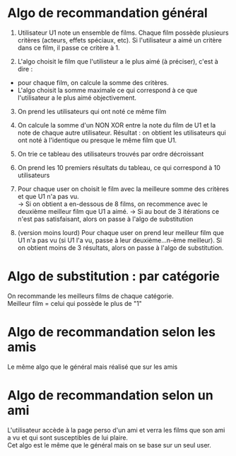 # Algo de recommandation général

1.  Utilisateur U1 note un ensemble de films. Chaque film possède plusieurs critères (acteurs, effets spéciaux, etc). Si l'utilisateur a aimé un critère dans ce film, il passe ce critère à 1. 

2.  L'algo choisit le film que l'utilisteur a le plus aimé (à préciser), c'est à dire : 
- pour chaque film, on calcule la somme des critères.
- L'algo choisit la somme maximale ce qui correspond à ce que l'utilisateur a le plus aimé objectivement. 

3.  On prend les utilisateurs qui ont noté ce même film  

4.  On calcule la somme d'un NON XOR entre la note du film de U1 et la note de chaque autre utilisateur.
Résultat : on obtient les utilisateurs qui ont noté à l'identique ou presque le même film que U1.

5.  On trie ce tableau des utilisateurs trouvés par ordre décroissant  

6.  On prend les 10 premiers résultats du tableau, ce qui correspond à 10 utilisateurs  

7.  Pour chaque user on choisit le film avec la meilleure somme des critères et que U1 n'a pas vu.  
    -> Si on obtient a en-dessous de 8 films, on recommence avec le deuxième meilleur film que U1 a aimé.
-> Si au bout de 3 itérations ce n'est pas satisfaisant, alors on passe à l'algo de substitution
7. (version moins lourd)
Pour chaque user on prend leur meilleur film que U1 n'a pas vu (si U1 l'a vu, passe à leur deuxième...n-ème meilleur).
  Si on obtient moins de 3 résultats, alors on passe à l'algo de substitution.

# Algo de substitution : par catégorie

On recommande les meilleurs films de chaque catégorie.  
Meilleur film = celui qui possède le plus de "1"

# Algo de recommandation selon les amis 
Le même algo que le général mais réalisé que sur les amis

# Algo de recommandation selon un ami
L'utilisateur accède à la page perso d'un ami et verra les films que son ami a vu et qui sont susceptibles de lui plaire.  
Cet algo est le même que le général mais on se base sur un seul user.
